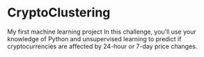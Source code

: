 # CryptoClustering
My first machine learning project
In this challenge, you’ll use your knowledge of Python and unsupervised learning to predict if cryptocurrencies are affected by 24-hour or 7-day price changes.
